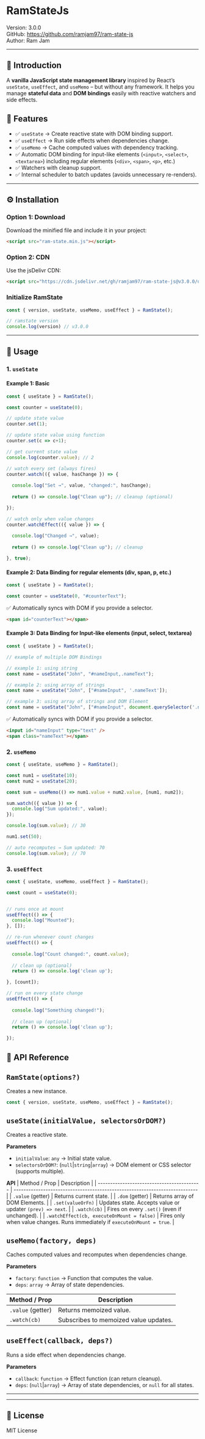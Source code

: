 
# RamStateJs

Version: 3.0.0  
GitHub: https://github.com/ramjam97/ram-state-js  
Author: Ram Jam

---

## 📌 Introduction

A **vanilla JavaScript state management library** inspired by React’s ``useState``, ``useEffect``, and ``useMemo`` – but without any framework.
It helps you manage **stateful data** and **DOM bindings** easily with reactive watchers and side effects.

## 🚀 Features

- ✅ ``useState`` → Create reactive state with DOM binding support.
- ✅ ``useEffect`` → Run side effects when dependencies change.
- ✅ ``useMemo`` → Cache computed values with dependency tracking.
- ✅ Automatic DOM binding for input-like elements (``<input>``, ``<select>``, ``<textarea>``) including regular elements (``<div>``, ``<span>``, ``<p>``, etc.)
- ✅ Watchers with cleanup support.
- ✅ Internal scheduler to batch updates (avoids unnecessary re-renders).

---

## ⚙️ Installation
### Option 1: Download
Download the minified file and include it in your project:

```html
<script src="ram-state.min.js"></script>
```

### Option 2: CDN
Use the jsDelivr CDN:

```html
<script src="https://cdn.jsdelivr.net/gh/ramjam97/ram-state-js@v3.0.0/dist/ram-state.min.js"></script>
```


### Initialize RamState

```js
const { version, useState, useMemo, useEffect } = RamState();

// ramstate version
console.log(version) // v3.0.0
```


---

## 🚀 Usage

### 1. ``useState``

#### Example 1: Basic
```js
const { useState } = RamState();

const counter = useState(0);

// update state value
counter.set(1);

// update state value using function
counter.set(c => c+1);

// get current state value
console.log(counter.value); // 2

// watch every set (always fires)
counter.watch(({ value, hasChange }) => {
  
  console.log("Set →", value, "changed:", hasChange);
  
  return () => console.log("Clean up"); // cleanup (optional)

});

// watch only when value changes
counter.watchEffect(({ value }) => {
  
  console.log("Changed →", value);
  
  return () => console.log("Clean up"); // cleanup 

}, true);
```


#### Example 2: Data Binding for regular elements (div, span, p, etc.)
```js
const { useState } = RamState();

const counter = useState(0, "#counterText");
```
✅ Automatically syncs with DOM if you provide a selector.
```html
<span id="counterText"></span>
```



#### Example 3: Data Binding for Input-like elements (input, select, textarea)
```js
const { useState } = RamState();

// example of multiple DOM Bindings

// example 1: using string
const name = useState("John", "#nameInput,.nameText"); 

// example 2: using array of strings
const name = useState("John", ["#nameInput", '.nameText']);

// example 3: using array of strings and DOM Element
const name = useState("John", ["#nameInput", document.querySelector('.nameText')]);
```

✅ Automatically syncs with DOM if you provide a selector.

```html
<input id="nameInput" type="text" />
<span class="nameText"></span>

```


### 2. ``useMemo``
```js
const { useState, useMemo } = RamState();

const num1 = useState(10);
const num2 = useState(20);

const sum = useMemo(() => num1.value + num2.value, [num1, num2]);

sum.watch(({ value }) => {
  console.log("Sum updated:", value);
});

console.log(sum.value); // 30

num1.set(50); 

// auto recomputes → Sum updated: 70
console.log(sum.value); // 70

```


### 3. ``useEffect``

```js
const { useState, useMemo, useEffect } = RamState();

const count = useState(0);


// runs once at mount
useEffect(() => {
  console.log("Mounted");
}, []);

// re-run whenever count changes
useEffect(() => {
  
  console.log("Count changed:", count.value);
  
  // clean up (optional)
  return () => console.log('clean up');

}, [count]);

// run on every state change
useEffect(() => {
  
  console.log("Something changed!");
  
  // clean up (optional)
  return () => console.log('clean up');

});
```





## 🔑 API Reference

## `RamState(options?)`
Creates a new instance.
```js
const { version, useState, useMemo, useEffect } = RamState();
```



## `useState(initialValue, selectorsOrDOM?)`
Creates a reactive state.   

**Parameters**
- ``initialValue``: ``any`` → Initial state value.
- ``selectorsOrDOM?``: (``null``|``string``|``array``) → DOM element or CSS selector (supports multiple).


**API**
| Method / Prop                              | Description                                                                 |
| ------------------------------------------ | --------------------------------------------------------------------------- |
| `.value` (getter)                          | Returns current state.                                                      |
| `.dom` (getter)                            | Returns array of DOM Elements.                                              |
| `.set(valueOrFn)`                          | Updates state. Accepts value or updater `(prev) => next`.                   |
| `.watch(cb)`                               | Fires on every `.set()` (even if unchanged).                                |
| `.watchEffect(cb, executeOnMount = false)` | Fires only when value changes. Runs immediately if `executeOnMount = true`. |




## ``useMemo(factory, deps)``
Caches computed values and recomputes when dependencies change.

**Parameters**
- ``factory``: ``function`` → Function that computes the value.
- ``deps``: ``array`` → Array of state dependencies.


| Method / Prop     | Description                           |
| ----------------- | ------------------------------------- |
| `.value` (getter) | Returns memoized value.               |
| `.watch(cb)`      | Subscribes to memoized value updates. |




## ``useEffect(callback, deps?)``
Runs a side effect when dependencies change.    

**Parameters**
- ``callback``: ``function`` → Effect function (can return cleanup).
- ``deps``: (``null``|``array``) → Array of state dependencies, or ``null`` for all states.



---
---


## 📜 License

MIT License 